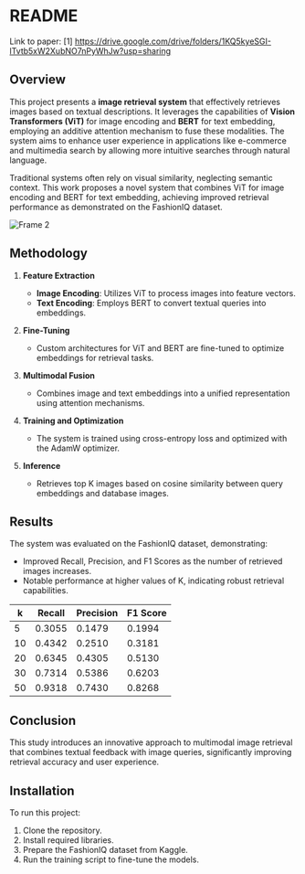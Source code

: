 # README

Link to paper: [1] https://drive.google.com/drive/folders/1KQ5kyeSGI-lTvtb5xW2XubNO7nPyWhJw?usp=sharing
## Overview
This project presents a **image retrieval system** that effectively retrieves images based on textual descriptions. It leverages the capabilities of **Vision Transformers (ViT)** for image encoding and **BERT** for text embedding, employing an additive attention mechanism to fuse these modalities. The system aims to enhance user experience in applications like e-commerce and multimedia search by allowing more intuitive searches through natural language.

Traditional systems often rely on visual similarity, neglecting semantic context. This work proposes a novel system that combines ViT for image encoding and BERT for text embedding, achieving improved retrieval performance as demonstrated on the FashionIQ dataset.

![Frame 2](https://github.com/user-attachments/assets/09c861bd-ad65-4890-82f9-e4ed19aae6dc)

## Methodology
1. **Feature Extraction**
   - **Image Encoding**: Utilizes ViT to process images into feature vectors.
   - **Text Encoding**: Employs BERT to convert textual queries into embeddings.

2. **Fine-Tuning**
   - Custom architectures for ViT and BERT are fine-tuned to optimize embeddings for retrieval tasks.

3. **Multimodal Fusion**
   - Combines image and text embeddings into a unified representation using attention mechanisms.

4. **Training and Optimization**
   - The system is trained using cross-entropy loss and optimized with the AdamW optimizer.

5. **Inference**
   - Retrieves top K images based on cosine similarity between query embeddings and database images.

## Results
The system was evaluated on the FashionIQ dataset, demonstrating:
- Improved Recall, Precision, and F1 Scores as the number of retrieved images increases.
- Notable performance at higher values of K, indicating robust retrieval capabilities.

| k | Recall | Precision | F1 Score |
|---|--------|-----------|----------|
| 5 | 0.3055 | 0.1479    | 0.1994   |
| 10| 0.4342 | 0.2510    | 0.3181   |
| 20| 0.6345 | 0.4305    | 0.5130   |
| 30| 0.7314 | 0.5386    | 0.6203   |
| 50| 0.9318 | 0.7430    | 0.8268   |

## Conclusion
This study introduces an innovative approach to multimodal image retrieval that combines textual feedback with image queries, significantly improving retrieval accuracy and user experience.

## Installation
To run this project:
1. Clone the repository.
2. Install required libraries.
3. Prepare the FashionIQ dataset from Kaggle.
4. Run the training script to fine-tune the models.



